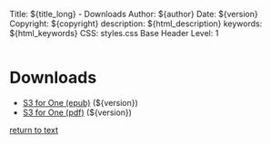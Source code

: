 Title: ${title_long} - Downloads
Author: ${author}
Date: ${version}
Copyright: ${copyright}
description: ${html_description}
keywords: ${html_keywords}
CSS: styles.css
Base Header Level: 1 

<figure>
<img style="max-width: 100%;" src="img/other/header.png" alt="" title="S3 for One - An Application of Sociocracy 3.0 for Intentional Personal Change" />
</figure>

# Downloads 

* [S3 for One (epub)](s3-for-one.epub) (${version})
* [S3 for One (pdf)](s3-for-one.pdf) (${version})

[return to text](index.html)

